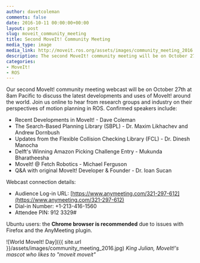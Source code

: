```yaml
---
author: davetcoleman
comments: false
date: 2016-10-11 00:00:00+00:00
layout: post
slug: moveit_community_meeting
title: Second MoveIt! Community Meeting
media_type: image
media_link: http://moveit.ros.org/assets/images/community_meeting_2016.jpg
description: The second MoveIt! community meeting will be on October 27th at 8am Pacific to discuss the latest developments and uses of MoveIt! around the world.
categories:
- MoveIt!
- ROS
---
```


Our second MoveIt! community meeting webcast will be on October 27th at 8am Pacific to discuss the latest developments and uses of MoveIt! around the world. Join us online to hear from research groups and industry on their perspectives of motion planning in ROS. Confirmed speakers include:

- Recent Developments in MoveIt! - Dave Coleman
- The Search-Based Planning Library (SBPL) - Dr. Maxim Likhachev and Andrew Dornbush
- Updates from the Flexible Collision Checking Library (FCL) - Dr. Dinesh Manocha
- Delft's Winning Amazon Picking Challenge Entry - Mukunda Bharatheesha
- MoveIt! @ Fetch Robotics - Michael Ferguson
- Q&A with original MoveIt! Developer & Founder - Dr. Ioan Sucan

Webcast connection details:

- Audience Log-in URL: [https://www.anymeeting.com/321-297-612](https://www.anymeeting.com/321-297-612)
- Dial-in Number: +1-213-416-1560
- Attendee PIN: 912 3329#

Ubuntu users: the **Chrome browser is recommended** due to issues with Firefox and the AnyMeeting plugin.

![World MoveIt! Day]({{ site.url }}/assets/images/community_meeting_2016.jpg)
*King Julian, MoveIt!'s mascot who likes to "moveit moveit"*
